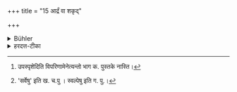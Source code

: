 +++
title = "15 आर्द्रं वा शकृद्"

+++

<details><summary>Bühler</summary>

15. (Or he may touch) moist cowdung, wet herbs, or moist earth.
</details>

<details><summary>हरदत्त-टीका</summary>

## सूत्रम्
आर्द्रं वा शकृदोषधीर्भूमिं वा ॥ १५ ॥  
## टिप्पनी
[^१]उपस्पृशेदित्येव । त्रिश्वार्द्रशब्दस्सम्बध्यते लिङ्गवचनादिविपरिणामेन । आर्द्रं वा शकृदुपस्पृशेत् ओषधीर्वा आर्द्रा , भूमिं वा आर्द्राम् । पूर्वोक्तेष्वेव [^२]कल्पेषु वैकल्पिकमिदम् ॥ १५ ॥  

[^१]:

    उपस्पृशेदिति विपरिणामेनेत्यन्तो भाग क. पुस्तके नास्ति।  

[^२]:

    'सर्वेषु' इति ख. च.पु । स्वल्पेषु इति ग. पु.।
</details>

